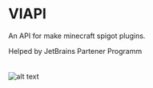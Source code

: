 # VIAPI
An API for make minecraft spigot plugins.

Helped by JetBrains Partener Programm
<br><br><br>
![alt text](https://media.discordapp.net/attachments/439074831896543232/884932685867409408/jetbrains.png?width=128&height=128)
